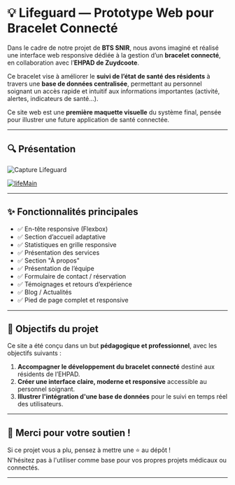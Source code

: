 # 💡 Lifeguard — Prototype Web pour Bracelet Connecté

Dans le cadre de notre projet de **BTS SNIR**, nous avons imaginé et réalisé une interface web responsive dédiée à la gestion d’un **bracelet connecté**, en collaboration avec l’**EHPAD de Zuydcoote**.

Ce bracelet vise à améliorer le **suivi de l’état de santé des résidents** à travers une **base de données centralisée**, permettant au personnel soignant un accès rapide et intuitif aux informations importantes (activité, alertes, indicateurs de santé...).

Ce site web est une **première maquette visuelle** du système final, pensée pour illustrer une future application de santé connectée.

---

## 🔍 Présentation

![Capture Lifeguard](https://i.ibb.co/TBt92J3J/lifeMain.png)

<a href="https://ibb.co/mC4fTdWd"><img src="https://i.ibb.co/TBt92J3J/lifeMain.png" alt="lifeMain" border="0"></a>

---

## ✨ Fonctionnalités principales

- ✅ En-tête responsive (Flexbox)  
- ✅ Section d’accueil adaptative  
- ✅ Statistiques en grille responsive  
- ✅ Présentation des services  
- ✅ Section "À propos"  
- ✅ Présentation de l’équipe  
- ✅ Formulaire de contact / réservation  
- ✅ Témoignages et retours d’expérience  
- ✅ Blog / Actualités  
- ✅ Pied de page complet et responsive

---

## 🎯 Objectifs du projet

Ce site a été conçu dans un but **pédagogique et professionnel**, avec les objectifs suivants :

1. **Accompagner le développement du bracelet connecté** destiné aux résidents de l’EHPAD.
2. **Créer une interface claire, moderne et responsive** accessible au personnel soignant.
3. **Illustrer l'intégration d'une base de données** pour le suivi en temps réel des utilisateurs.

---

## 🙌 Merci pour votre soutien !

Si ce projet vous a plu, pensez à mettre une ⭐ au dépôt !  
N'hésitez pas à l'utiliser comme base pour vos propres projets médicaux ou connectés.

---

